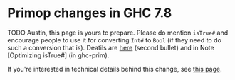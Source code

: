 # Primop changes in GHC 7.8



TODO Austin, this page is yours to prepare. Please do mention `isTrue#` and encourage people to use it for converting `Int#` to `Bool` (if they need to do such a conversion that is). Deatils are [
here](PrimBool#Implementationdetails) (second bullet) and in Note \[Optimizing isTrue\#\] (in ghc-prim).



If you're interested in technical details behind this change, see [
this page](PrimBool).


